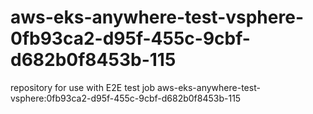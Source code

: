 # aws-eks-anywhere-test-vsphere-0fb93ca2-d95f-455c-9cbf-d682b0f8453b-115
repository for use with E2E test job aws-eks-anywhere-test-vsphere:0fb93ca2-d95f-455c-9cbf-d682b0f8453b-115
